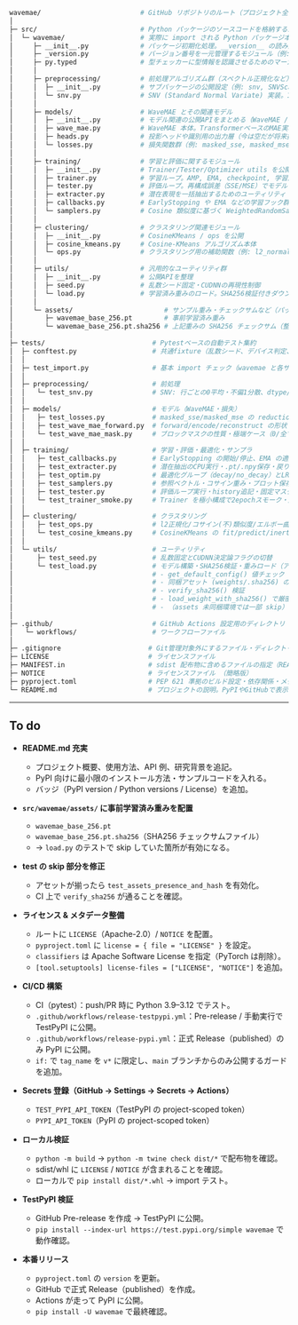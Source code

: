 ```bash
wavemae/                         # GitHub リポジトリのルート（プロジェクト全体のトップディレクトリ）
│
├─ src/                          # Python パッケージのソースコードを格納するルート
│  └─ wavemae/                   # 実際に import される Python パッケージ本体（`import wavemae`）
│     ├─ __init__.py             # パッケージ初期化処理。__version__ の読み込み、サブパッケージの公開を行う
│     ├─ _version.py             # バージョン番号を一元管理するモジュール（例: __version__ = "0.1.0"）
│     ├─ py.typed                # 型チェッカーに型情報を認識させるためのマーカー
│     │
│     ├─ preprocessing/          # 前処理アルゴリズム群（スペクトル正規化など）
│     │  ├─ __init__.py          # サブパッケージの公開設定（例: snv, SNVScaler を import 時に利用可能に）
│     │  └─ snv.py               # SNV (Standard Normal Variate) 実装。1Dスペクトルの代表的前処理
│     │
│     ├─ models/                 # WaveMAE とその関連モデル
│     │  ├─ __init__.py          # モデル関連の公開APIをまとめる（WaveMAE / 損失関数 / ヘッド）
│     │  ├─ wave_mae.py          # WaveMAE 本体。TransformerベースのMAE実装
│     │  ├─ heads.py             # 投影ヘッドや識別用の出力層（今は空だが将来拡張を想定）
│     │  └─ losses.py            # 損失関数群（例: masked_sse, masked_mse など）
│     │
│     ├─ training/               # 学習と評価に関するモジュール
│     │  ├─ __init__.py          # Trainer/Tester/Optimizer utils を公開
│     │  ├─ trainer.py           # 学習ループ。AMP, EMA, checkpoint, 学習履歴の記録などを実装
│     │  ├─ tester.py            # 評価ループ。再構成誤差（SSE/MSE）でモデルを評価
│     │  ├─ extracter.py         # 潜在表現を一括抽出するためのユーティリティ
│     │  ├─ callbacks.py         # EarlyStopping や EMA などの学習フック群
│     │  └─ samplers.py          # Cosine 類似度に基づく WeightedRandomSampler の実装
│     │
│     ├─ clustering/             # クラスタリング関連モジュール
│     │  ├─ __init__.py          # CosineKMeans / ops を公開
│     │  ├─ cosine_kmeans.py     # Cosine-KMeans アルゴリズム本体
│     │  └─ ops.py               # クラスタリング用の補助関数（例: l2_normalize_rows）
│     │
│     ├─ utils/                  # 汎用的なユーティリティ群
│     │  ├─ __init__.py          # 公開APIを整理
│     │  ├─ seed.py              # 乱数シード固定・CUDNNの再現性制御
│     │  └─ load.py              # 学習済み重みのロード。SHA256検証付きダウンロード等
│     │
│     └─ assets/                       # サンプル重み・チェックサムなど（パッケージに同梱）
│        ├─ wavemae_base_256.pt        # 事前学習済み重み
│        └─ wavemae_base_256.pt.sha256 # 上記重みの SHA256 チェックサム（整合性確認用）
│
├─ tests/                           # Pytestベースの自動テスト集約
│  ├─ conftest.py                   # 共通fixture（乱数シード、デバイス判定、tmpdir 等）
│  │
│  ├─ test_import.py                # 基本 import チェック（wavemae と各サブモジュール）
│  │
│  ├─ preprocessing/                # 前処理
│  │   └─ test_snv.py               # SNV: 行ごとの0平均・不偏1分散、dtype/device保持、逆変換
│  │
│  ├─ models/                       # モデル（WaveMAE・損失）
│  │   ├─ test_losses.py            # masked_sse/masked_mse の reduction と勾配
│  │   ├─ test_wave_mae_forward.py  # forward/encode/reconstruct の形状・勾配
│  │   └─ test_wave_mae_mask.py     # ブロックマスクの性質・極端ケース（0/全マスク）
│  │
│  ├─ training/                     # 学習・評価・最適化・サンプラ
│  │   ├─ test_callbacks.py         # EarlyStopping の開始/停止、EMA の適用挙動
│  │   ├─ test_extracter.py         # 潜在抽出のCPU実行・.pt/.npy保存・戻り型
│  │   ├─ test_optim.py             # 最適化グループ（decay/no_decay）とLRスケジューラ
│  │   ├─ test_samplers.py          # 参照ベクトル・コサイン重み・プロット保存分岐
│  │   ├─ test_tester.py            # 評価ループ実行・history追記・固定マスク指定
│  │   └─ test_trainer_smoke.py     # Trainer を極小構成で2epochスモーク・成果物生成
│  │
│  ├─ clustering/                   # クラスタリング
│  │   ├─ test_ops.py               # l2正規化/コサイン(不)類似度/エルボー曲線と描画
│  │   └─ test_cosine_kmeans.py     # CosineKMeans の fit/predict/inertia/保存・読込
│  │
│  └─ utils/                        # ユーティリティ
│      ├─ test_seed.py              # 乱数固定とCUDNN決定論フラグの切替
│      └─ test_load.py              # モデル構築・SHA256検証・重みロード（アセット有無でskip）
│                                   # - get_default_config() 値チェック
│                                   # - 同梱アセット (weights/.sha256) の存在確認
│                                   # - verify_sha256() 検証
│                                   # - load_weight_with_sha256() で厳密ロード
│                                   # - （assets 未同梱環境では一部 skip）　
│                                    
├─ .github/                         # GitHub Actions 設定用のディレクトリ
│   └─ workflows/                   # ワークフローファイル
│
├─ .gitignore                      # Git管理対象外にするファイル・ディレクトリの指定
├─ LICENSE                         # ライセンスファイル
├─ MANIFEST.in                     # sdist 配布物に含めるファイルの指定（README, LICENSE, assets など）
├─ NOTICE                          # ライセンスファイル （簡略版）
├─ pyproject.toml                  # PEP 621 準拠のビルド設定・依存関係・メタ情報
└─ README.md                       # プロジェクトの説明。PyPIやGitHubで表示されるトップドキュメント
```
---

## To do

* **README.md 充実**

  * プロジェクト概要、使用方法、API 例、研究背景を追記。
  * PyPI 向けに最小限のインストール方法・サンプルコードを入れる。
  * バッジ（PyPI version / Python versions / License）を追加。

* **`src/wavemae/assets/` に事前学習済み重みを配置**

  * `wavemae_base_256.pt`
  * `wavemae_base_256.pt.sha256`（SHA256 チェックサムファイル）
  * → `load.py` のテストで skip していた箇所が有効になる。

* **test の skip 部分を修正**

  * アセットが揃ったら `test_assets_presence_and_hash` を有効化。
  * CI 上で `verify_sha256` が通ることを確認。

* **ライセンス & メタデータ整備**

  * ルートに `LICENSE`（Apache-2.0）/ `NOTICE` を配置。
  * `pyproject.toml` に `license = { file = "LICENSE" }` を設定。
  * `classifiers` は Apache Software License を指定（PyTorch は削除）。
  * `[tool.setuptools] license-files = ["LICENSE", "NOTICE"]` を追加。

* **CI/CD 構築**

  * CI（pytest）：push/PR 時に Python 3.9–3.12 でテスト。
  * `.github/workflows/release-testpypi.yml`：Pre-release / 手動実行で TestPyPI に公開。
  * `.github/workflows/release-pypi.yml`：正式 Release（published）のみ PyPI に公開。
  * `if:` で `tag_name` を `v*` に限定し、`main` ブランチからのみ公開するガードを追加。

* **Secrets 登録（GitHub → Settings → Secrets → Actions）**

  * `TEST_PYPI_API_TOKEN`（TestPyPI の project-scoped token）
  * `PYPI_API_TOKEN`（PyPI の project-scoped token）

* **ローカル検証**

  * `python -m build` → `python -m twine check dist/*` で配布物を確認。
  * sdist/whl に `LICENSE` / `NOTICE` が含まれることを確認。
  * ローカルで `pip install dist/*.whl` → import テスト。

* **TestPyPI 検証**

  * GitHub Pre-release を作成 → TestPyPI に公開。
  * `pip install --index-url https://test.pypi.org/simple wavemae` で動作確認。

* **本番リリース**

  * `pyproject.toml` の `version` を更新。
  * GitHub で正式 Release（published）を作成。
  * Actions が走って PyPI に公開。
  * `pip install -U wavemae` で最終確認。